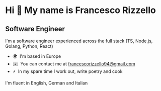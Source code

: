 Hi 👋 My name is Francesco Rizzello
===================================

Software Engineer
--------------------

I'm a software engineer experienced across the full stack (TS, Node.js, Golang, Python, React)

* 🌍  I'm based in Europe
* ✉️  You can contact me at [francescorizzello94@gmail.com](mailto:francescorizzello94@gmail.com)
* ⚡  In my spare time I work out, write poetry and cook

I'm fluent in English, German and Italian

